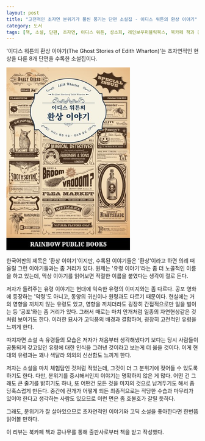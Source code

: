 ```yaml
---
layout: post
title: "고전적인 초자연 분위기가 물씬 풍기는 단편 소설집 - 이디스 워튼의 환상 이야기"
category: 도서
tags: [책, 소설, 단편, 초자연, 이디스 워튼, 성소희, 레인보우퍼블릭북스, 북카페 책과 콩나무, 서평]
---
```


'이디스 워튼의 환상 이야기(The Ghost Stories of Edith Wharton)'는
초자연적인 현상을 다룬 8개 단편을 수록한 소설집이다.

![표지](/images/book/the-ghost-stories-of-edith-wharton-book-h480.jpg)

한국어판의 제목은 '환상 이야기'이지만,
수록된 이야기들은 '환상'이라고 하면 의례 떠올릴 그런 이야기들과는 좀 거리가 있다.
원제는 '유령 이야기'라는 좀 더 노골적인 이름을 하고 있는데,
막상 이야기를 읽어보면 적절한 이름을 붙였다는 생각이 절로 든다.

저자가 들려주는 유령 이야기는 현대에 익숙한 유령의 이미지와는 좀 다르다.
공포 영화에 등장하는 '악령'도 아니고,
동양의 귀신이나 원령과도 다르기 때문이다.
현실에는 거의 영향을 끼치지 않는 유령도 있고,
영향을 끼치더라도 굉장히 간접적으로만 일을 벌이는 등 '공포'와는 좀 거리가 있다.
그래서 때로는 마치 안개처럼 일종의 자연현상같은 것처럼 보이기도 한다.
이러한 묘사가 고딕풍의 배경과 결합하며, 굉장히 고전적인 유령을 느끼게 한다.

따지자면 소설 속 유령들의 모습은 저자가 처음부터 생각해냈다기 보다는
당시 사람들이 공통되게 갖고있던 유령에 대한 인식을 그려낸 것이라고 보는게 더 옳을 것이다.
이게 현대의 유령과는 꽤나 색달라 의외의 신선함도 느끼게 한다.

저자는 소설을 마치 체험담인 것처럼 적었는데,
그것이 더 그 분위기에 젖어들 수 있도록 하기도 한다.
다만, 분위기를 중시해서인지 이야기는 명확하지 않은 게 많다.
어떤 건 그래도 큰 줄기를 밝히기도 하나,
또 어떤건 모든 것을 미지의 것으로 남겨두기도 해서 좀 당혹스럽게 만든다.
중간에 전개가 어떻게 되든 최종적으로는 적당한 수습과 마무리가 있어야 한다고 생각하는 사람도 있으므로
이런 면은 좀 호불호가 갈릴 듯하다.

그래도, 분위기가 잘 살아있으므로 초자연적인 이야기와 고딕 소설을 좋아한다면 한번쯤 읽어볼 만하다.



<div class="im im-info">
이 리뷰는 북카페 책과 콩나무를 통해 출판사로부터 책을 받고 작성했다.
</div>

